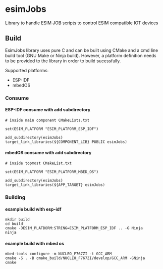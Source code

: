 # esimJobs

Library to handle ESIM JOB scripts to control ESIM compatible IOT devices

## Build

EsimJobs library uses pure C and can be built using CMake and a cmd line build tool (GNU Make or Ninja build). However, a platform definition needs to be provided to the library in order to build sucessfully.

Supported platforms:

* ESP-IDF
* mbedOS

### Consume

#### ESP-IDF consume with add subdirectory

```
# inside main component CMakeLists.txt

set(ESIM_PLATFORM "ESIM_PLATFORM_ESP_IDF")

add_subdirectory(esimJobs)
target_link_libraries(${COMPONENT_LIB} PUBLIC esimJobs)
```

#### mbedOS consume with add subdirectory

```
# inside topmost CMakeList.txt

set(ESIM_PLATFORM "ESIM_PLATFORM_MBED_OS")

add_subdirectory(esimJobs)
target_link_libraries(${APP_TARGET} esimJobs)
```

### Building

#### example build with esp-idf

```
mkdir build
cd build
cmake -DESIM_PLATDORM:STRING=ESIM_PLATFORM_ESP_IDF .. -G Ninja
ninja
```

#### example build with mbed os

```
mbed-tools configure -m NUCLEO_F767ZI -t GCC_ARM
cmake -S . -B cmake_build/NUCLEO_F767ZI/develop/GCC_ARM -GNinja
cmake
```

